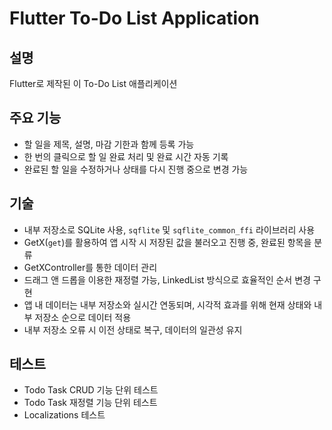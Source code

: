 # Flutter To-Do List Application

## 설명
Flutter로 제작된 이 To-Do List 애플리케이션

## 주요 기능
- 할 일을 제목, 설명, 마감 기한과 함께 등록 가능
- 한 번의 클릭으로 할 일 완료 처리 및 완료 시간 자동 기록
- 완료된 할 일을 수정하거나 상태를 다시 진행 중으로 변경 가능

## 기술
- 내부 저장소로 SQLite 사용, `sqflite` 및 `sqflite_common_ffi` 라이브러리 사용
- GetX(`get`)를 활용하여 앱 시작 시 저장된 값을 불러오고 진행 중, 완료된 항목을 분류
- GetXController를 통한 데이터 관리
- 드래그 앤 드롭을 이용한 재정렬 가능, LinkedList 방식으로 효율적인 순서 변경 구현
- 앱 내 데이터는 내부 저장소와 실시간 연동되며, 시각적 효과를 위해 현재 상태와 내부 저장소 순으로 데이터 적용
- 내부 저장소 오류 시 이전 상태로 복구, 데이터의 일관성 유지

## 테스트
- Todo Task CRUD 기능 단위 테스트
- Todo Task 재정렬 기능 단위 테스트
- Localizations 테스트
